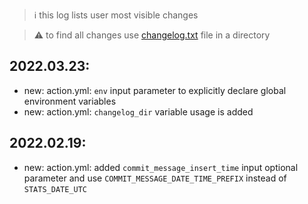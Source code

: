 > :information_source: this log lists user most visible changes

> :warning: to find all changes use [changelog.txt](https://github.com/andry81-devops/gh-action--accum-gh-rate-limits/blob/master/changelog.txt) file in a directory

## 2022.03.23:
* new: action.yml: `env` input parameter to explicitly declare global environment variables
* new: action.yml: `changelog_dir` variable usage is added

## 2022.02.19:
* new: action.yml: added `commit_message_insert_time` input optional parameter and use `COMMIT_MESSAGE_DATE_TIME_PREFIX` instead of `STATS_DATE_UTC`
